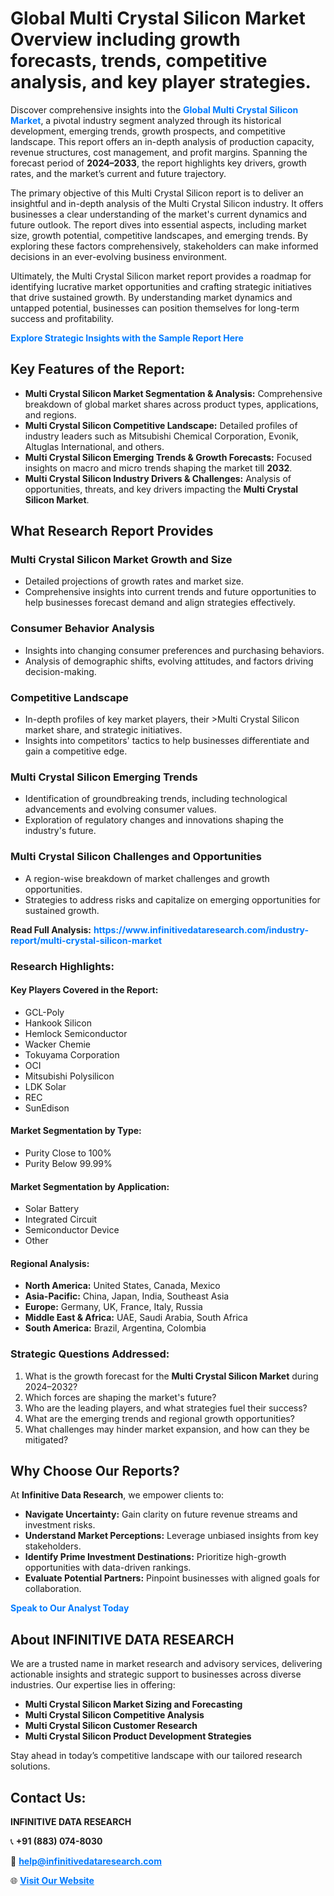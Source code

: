 <h1>Global Multi Crystal Silicon Market Overview including growth forecasts, trends, competitive analysis, and key player strategies.</h1>
<p>
Discover comprehensive insights into the 
<a href="https://www.infinitivedataresearch.com/industry-report/multi-crystal-silicon-market" rel="dofollow" style="color: #007BFF; text-decoration: none;"><strong>Global Multi Crystal Silicon Market</strong></a>, a pivotal industry segment analyzed through its historical development, emerging trends, growth prospects, and competitive landscape. This report offers an in-depth analysis of production capacity, revenue structures, cost management, and profit margins. Spanning the forecast period of <strong>2024–2033</strong>, the report highlights key drivers, growth rates, and the market’s current and future trajectory.
</p>
<p>
The primary objective of this Multi Crystal Silicon report is to deliver an insightful and in-depth analysis of the Multi Crystal Silicon industry. It offers businesses a clear understanding of the market's current dynamics and future outlook. The report dives into essential aspects, including market size, growth potential, competitive landscapes, and emerging trends. By exploring these factors comprehensively, stakeholders can make informed decisions in an ever-evolving business environment.
</p>
<p>
Ultimately, the Multi Crystal Silicon market report provides a roadmap for identifying lucrative market opportunities and crafting strategic initiatives that drive sustained growth. By understanding market dynamics and untapped potential, businesses can position themselves for long-term success and profitability.
</p>
<p>
<a href="https://www.infinitivedataresearch.com/request-sample/reportId=106796" style="color: #007BFF; text-decoration: none;"><strong>Explore Strategic Insights with the Sample Report Here</strong></a>
</p>

<h2>Key Features of the Report:</h2>
<ul>
<li><strong>Multi Crystal Silicon Market Segmentation & Analysis:</strong> Comprehensive breakdown of global market shares across product types, applications, and regions.</li>
<li><strong>Multi Crystal Silicon Competitive Landscape:</strong> Detailed profiles of industry leaders such as Mitsubishi Chemical Corporation, Evonik, Altuglas International, and others.</li>
<li><strong>Multi Crystal Silicon Emerging Trends & Growth Forecasts:</strong> Focused insights on macro and micro trends shaping the market till <strong>2032</strong>.</li>
<li><strong>Multi Crystal Silicon Industry Drivers & Challenges:</strong> Analysis of opportunities, threats, and key drivers impacting the <strong>Multi Crystal Silicon Market</strong>.</li>
</ul>

<h2>What Research Report Provides</h2>
<h3>Multi Crystal Silicon Market Growth and Size</h3>
<ul>
<li>Detailed projections of growth rates and market size.</li>
<li>Comprehensive insights into current trends and future opportunities to help businesses forecast demand and align strategies effectively.</li>
</ul>

<h3>Consumer Behavior Analysis</h3>
<ul>
<li>Insights into changing consumer preferences and purchasing behaviors.</li>
<li>Analysis of demographic shifts, evolving attitudes, and factors driving decision-making.</li>
</ul>

<h3>Competitive Landscape</h3>
<ul>
<li>In-depth profiles of key market players, their >Multi Crystal Silicon market share, and strategic initiatives.</li>
<li>Insights into competitors' tactics to help businesses differentiate and gain a competitive edge.</li>
</ul>

<h3>Multi Crystal Silicon Emerging Trends</h3>
<ul>
<li>Identification of groundbreaking trends, including technological advancements and evolving consumer values.</li>
<li>Exploration of regulatory changes and innovations shaping the industry's future.</li>
</ul>

<h3>Multi Crystal Silicon Challenges and Opportunities</h3>
<ul>
<li>A region-wise breakdown of market challenges and growth opportunities.</li>
<li>Strategies to address risks and capitalize on emerging opportunities for sustained growth.</li>
</ul>
<p><strong>Read Full Analysis:</strong> <a href="https://www.infinitivedataresearch.com/industry-report/multi-crystal-silicon-market" rel="dofollow" style="color: #007BFF; text-decoration: none;"><strong>https://www.infinitivedataresearch.com/industry-report/multi-crystal-silicon-market</strong></a></p>
<h3>Research Highlights:</h3>
<h4>Key Players Covered in the Report:</h4>
<ul><li>GCL-Poly</li><li>Hankook Silicon</li><li>Hemlock Semiconductor</li><li>Wacker Chemie</li><li>Tokuyama Corporation</li><li>OCI</li><li>Mitsubishi Polysilicon</li><li>LDK Solar</li><li>REC</li><li>SunEdison</li></ul>
<h4>Market Segmentation by Type:</h4>
<ul><li>Purity Close to 100%</li><li>Purity Below 99.99%</li></ul>
<h4>Market Segmentation by Application:</h4>
<ul><li>Solar Battery</li><li>Integrated Circuit</li><li>Semiconductor Device</li><li>Other</li></ul>

<h4>Regional Analysis:</h4>
<ul>
<li><strong>North America:</strong> United States, Canada, Mexico</li>
<li><strong>Asia-Pacific:</strong> China, Japan, India, Southeast Asia</li>
<li><strong>Europe:</strong> Germany, UK, France, Italy, Russia</li>
<li><strong>Middle East & Africa:</strong> UAE, Saudi Arabia, South Africa</li>
<li><strong>South America:</strong> Brazil, Argentina, Colombia</li>
</ul>

<h3>Strategic Questions Addressed:</h3>
<ol>
<li>What is the growth forecast for the <strong>Multi Crystal Silicon Market</strong> during 2024–2032?</li>
<li>Which forces are shaping the market's future?</li>
<li>Who are the leading players, and what strategies fuel their success?</li>
<li>What are the emerging trends and regional growth opportunities?</li>
<li>What challenges may hinder market expansion, and how can they be mitigated?</li>
</ol>

<h2>Why Choose Our Reports?</h2>
<p>At <strong>Infinitive Data Research</strong>, we empower clients to:</p>
<ul>
<li><strong>Navigate Uncertainty:</strong> Gain clarity on future revenue streams and investment risks.</li>
<li><strong>Understand Market Perceptions:</strong> Leverage unbiased insights from key stakeholders.</li>
<li><strong>Identify Prime Investment Destinations:</strong> Prioritize high-growth opportunities with data-driven rankings.</li>
<li><strong>Evaluate Potential Partners:</strong> Pinpoint businesses with aligned goals for collaboration.</li>
</ul>
<p><a href="https://www.infinitivedataresearch.com/industry-report/multi-crystal-silicon-market" rel="dofollow" style="color: #007BFF; text-decoration: none;"><strong>Speak to Our Analyst Today</strong></a></p>

<h2>About INFINITIVE DATA RESEARCH</h2>
<p>We are a trusted name in market research and advisory services, delivering actionable insights and strategic support to businesses across diverse industries. Our expertise lies in offering:</p>
<ul>
<li><strong>Multi Crystal Silicon Market Sizing and Forecasting</strong></li>
<li><strong>Multi Crystal Silicon Competitive Analysis</strong></li>
<li><strong>Multi Crystal Silicon Customer Research</strong></li>
<li><strong>Multi Crystal Silicon Product Development Strategies</strong></li>
</ul>
<p>Stay ahead in today’s competitive landscape with our tailored research solutions.</p>

<h2>Contact Us:</h2>
<p><strong>INFINITIVE DATA RESEARCH</strong></p>
<p>📞 <strong>+91 (883) 074-8030</strong></p>
<p>📧 <strong><a href="mailto:help@infinitivedataresearch.com" style="color: #007BFF;">help@infinitivedataresearch.com</a></strong></p>
<p>🌐 <strong><a href="https://www.infinitivedataresearch.com" rel="dofollow" style="color: #007BFF;">Visit Our Website</a></strong></p>